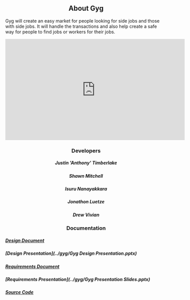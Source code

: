 ## <center>About Gyg</center>

Gyg will create an easy market for people looking for side jobs and those with side
jobs. It will handle the transactions and also help create a safe way for people to find jobs or
workers for their jobs. 

<center><iframe width="560" height="315" frameborder="0"
src="https://www.youtube.com/embed/dQw4w9WgXcQ">
</iframe></center>

### <center>Developers</center>

##### <center>Justin 'Anthony' Timberlake</center>  
##### <center>Shawn Mitchell</center>  
##### <center>Isuru Nanayakkara</center>  
##### <center>Jonathon Luetze</center>  
##### <center>Drew Vivian</center>


### <center>Documentation</center>

##### [Design Document](../gyg/Design.pdf)  
##### [Design Presentation](../gyg/Gyg Design Presentation.pptx)  
##### [Requirements Document](../gyg/Requirements.pdf)  
##### [Requirements Presentation](../gyg/Gyg Presentation Slides.pptx)  
##### [Source Code](https://github.com/gyg-inc/gyg-android)  
